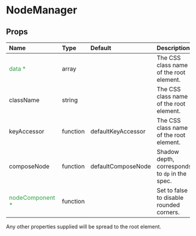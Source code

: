 NodeManager
===========



Props
-----

| Name | Type | Default | Description |
|:-----|:-----|:--------|:------------|
| <span style="color: #31a148">data *</span> | array |  | The CSS class name of the root element. |
| className | string |  | The CSS class name of the root element. |
| keyAccessor | function | defaultKeyAccessor | The CSS class name of the root element. |
| composeNode | function | defaultComposeNode | Shadow depth, corresponds to `dp` in the spec. |
| <span style="color: #31a148">nodeComponent *</span> | function |  | Set to false to disable rounded corners. |

Any other properties supplied will be spread to the root element.
